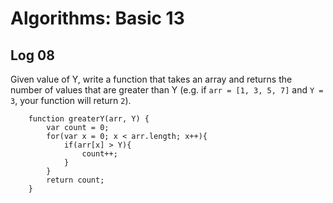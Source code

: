 # Algorithms: Basic 13

## Log 08

Given value of Y, write a function that takes an array and returns the number of values that are greater than Y (e.g. if `arr = [1, 3, 5, 7]` and `Y = 3`, your function will return `2`).

```
    function greaterY(arr, Y) {
        var count = 0;
        for(var x = 0; x < arr.length; x++){
            if(arr[x] > Y){
                count++;
            }
        }
        return count;
    }
```

<!--L|5-->
